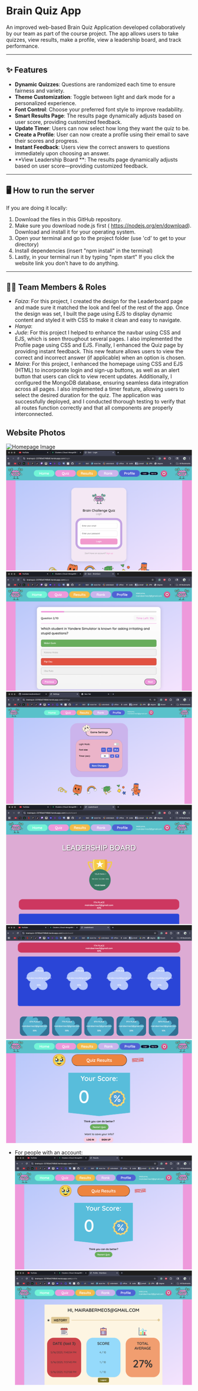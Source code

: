 # Brain Quiz App

An improved web-based Brain Quiz Application developed collaboratively by our team as part of the course project. The app allows users to take quizzes, view results, make a profile, view a leadership board, and track performance.

---

## ✨ Features

- **Dynamic Quizzes**: Questions are randomized each time to ensure fairness and variety.
- **Theme Customization**: Toggle between light and dark mode for a personalized experience.
- **Font Control**: Choose your preferred font style to improve readability.
- **Smart Results Page**: The results page dynamically adjusts based on user score, providing customized feedback.
- **Update Timer**: Users can now select how long they want the quiz to be.
- **Create a Profile**: User can now create a profile using their email to save their scores and progress.
- **Instant Feedback**: Users view the correct answers to questions immediately upon choosing an answer.
- **View Leadership Board **: The results page dynamically adjusts based on user score—providing customized feedback.

---

## 🖥️ How to run the server
If you are doing it locally:
  1. Download the files in this GitHub repository.
  2. Make sure you download node.js first ( https://nodejs.org/en/download). Download and install it for your operating system.
  3. Open your terminal and go to the project folder (use 'cd' to get to your directory)
  4. Install dependencies (insert "npm install" in the terminal)
  5. Lastly, in your terminal run it by typing "npm start" 
If you click the website link you don't have to do anything. 

---

## 👩‍💻 Team Members & Roles

- *Faiza*: For this project, I created the design for the Leaderboard page and made sure it matched the look and feel of the rest of the app. Once the design was set, I built the page using EJS to display dynamic content and styled it with CSS to make it clean and easy to navigate.
- *Hanya*: 
- *Jude*: For this project I helped to enhance the navbar using CSS and EJS, which is seen throughout several pages. I also implemented the Profile page using CSS and EJS. Finally, I enhanced the Quiz page by providing instant feedback. This new feature allows users to view the correct and incorrect answer (if applicable) when an option is chosen.
- *Maira*: For this project, I enhanced the homepage using CSS and EJS (HTML) to incorporate login and sign-up buttons, as well as an alert button that users can click to view recent updates. Additionally, I configured the MongoDB database, ensuring seamless data integration across all pages. I also implemented a timer feature, allowing users to select the desired duration for the quiz. The application was successfully deployed, and I conducted thorough testing to verify that all routes function correctly and that all components are properly interconnected.

## Website Photos
![Homepage Image](.public/images/homepage.png)
![Alt text](./public/images/login.png)
![Alt text](./public/images/quiz.png)
![Alt text](./public/images/settings.png)
![Alt text](./public/images/leader1.png)
![Alt text](./public/images/leader2.png)
![Alt text](./public/images/results:noprofile.png)

- For people with an account:
![Alt text](./public/images/results:prifile.png)
![Alt text](./public/images/profile.png)

